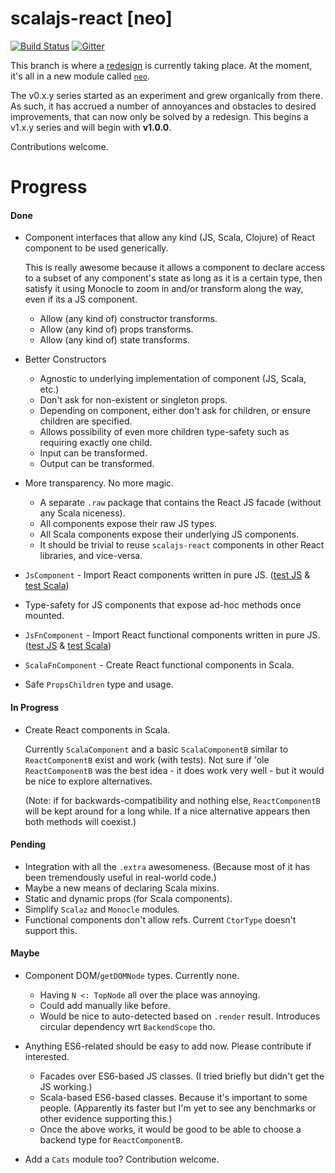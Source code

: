 scalajs-react [neo]
=============

[![Build Status](https://travis-ci.org/japgolly/scalajs-react.svg?branch=master)](https://travis-ci.org/japgolly/scalajs-react)
[![Gitter](https://badges.gitter.im/Join%20Chat.svg)](https://gitter.im/japgolly/scalajs-react?utm_source=badge&utm_medium=badge&utm_campaign=pr-badge&utm_content=badge)

This branch is where a [redesign](https://github.com/japgolly/scalajs-react/issues/259) is currently taking place.
At the moment, it's all in a new module called [`neo`](neo/src).

The v0.x.y series started as an experiment and grew organically from there.
As such, it has accrued a number of annoyances and obstacles to desired improvements,
that can now only be solved by a redesign.
This begins a v1.x.y series and will begin with **v1.0.0**.

Contributions welcome.

# Progress

#### Done

- Component interfaces that allow any kind (JS, Scala, Clojure) of React component to be used generically.

  This is really awesome because it allows a component to declare access to a subset of any component's state as long as it is a certain type, then satisfy it using Monocle to zoom in and/or transform along the way, even if its a JS component.

  - Allow (any kind of) constructor transforms.
  - Allow (any kind of) props transforms.
  - Allow (any kind of) state transforms.

- Better Constructors
  - Agnostic to underlying implementation of component (JS, Scala, etc.)
  - Don't ask for non-existent or singleton props.
  - Depending on component, either don't ask for children, or ensure children are specified.
  - Allows possibility of even more children type-safety such as requiring exactly one child.
  - Input can be transformed.
  - Output can be transformed.

- More transparency. No more magic.
  - A separate `.raw` package that contains the React JS facade (without any Scala niceness).
  - All components expose their raw JS types.
  - All Scala components expose their underlying JS components.
  - It should be trivial to reuse `scalajs-react` components in other React libraries, and vice-versa.

- `JsComponent` - Import React components written in pure JS.
  ([test JS](neo/src/test/resources/component-es3.js) & [test Scala](neo/src/test/scala/japgolly/scalajs/react/JsComponentTest.scala))

- Type-safety for JS components that expose ad-hoc methods once mounted.

- `JsFnComponent` - Import React functional components written in pure JS.
  ([test JS](neo/src/test/resources/component-es3.js) & [test Scala](neo/src/test/scala/japgolly/scalajs/react/JsFnComponentTest.scala))

- `ScalaFnComponent` - Create React functional components in Scala.

- Safe `PropsChildren` type and usage.


#### In Progress

- Create React components in Scala.

  Currently `ScalaComponent` and a basic `ScalaComponentB` similar to `ReactComponentB` exist and work (with tests).
  Not sure if 'ole `ReactComponentB` was the best idea - it does work very well - but it would be nice to explore alternatives.

  (Note: if for backwards-compatibility and nothing else, `ReactComponentB` will be kept around for a long while. If a nice alternative appears then both methods will coexist.)


#### Pending

- Integration with all the `.extra` awesomeness. (Because most of it has been tremendously useful in real-world code.)
- Maybe a new means of declaring Scala mixins.
- Static and dynamic props (for Scala components).
- Simplify `Scalaz` and `Monocle` modules.
- Functional components don't allow refs. Current `CtorType` doesn't support this.

#### Maybe

- Component DOM/`getDOMNode` types. Currently none.
  - Having `N <: TopNode` all over the place was annoying.
  - Could add manually like before.
  - Would be nice to auto-detected based on `.render` result. Introduces circular dependency wrt `BackendScope` tho.

- Anything ES6-related should be easy to add now. Please contribute if interested.
  - Facades over ES6-based JS classes. (I tried briefly but didn't get the JS working.)
  - Scala-based ES6-based classes. Because it's important to some people. (Apparently its faster but I'm yet to see any benchmarks or other evidence supporting this.)
  - Once the above works, it would be good to be able to choose a backend type for `ReactComponentB`.

- Add a `Cats` module too? Contribution welcome.
